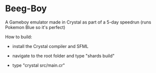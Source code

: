 # Beeg-Boy
A Gameboy emulator made in Crystal as part of a 5-day speedrun (runs Pokemon Blue so it's perfect)

How to build:

- install the Crystal compiler and SFML

- navigate to the root folder and type "shards build"

- type "crystal src/main.cr"

